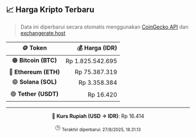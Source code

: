 

<!-- HARGA_KRIPTO -->
## 📈 Harga Kripto Terbaru

> Data ini diperbarui secara otomatis menggunakan [CoinGecko API](https://www.coingecko.com/) dan [exchangerate.host](https://exchangerate.host/)

<div align="center">

| 🪙 Token | 💰 Harga (IDR) |
|:------:|---------------:|
| 🟠 **Bitcoin (BTC)**   | Rp 1.825.542.695 |
| 🔵 **Ethereum (ETH)**  | Rp 75.387.319 |
| 🟣 **Solana (SOL)**    | Rp 3.358.384 |
| 🟢 **Tether (USDT)**   | Rp 16.420 |

---

💱 **Kurs Rupiah (USD → IDR)**: Rp 16.414

🕒 <sub>Terakhir diperbarui: 27/8/2025, 18.31.13</sub>

</div>
<!-- /HARGA_KRIPTO -->